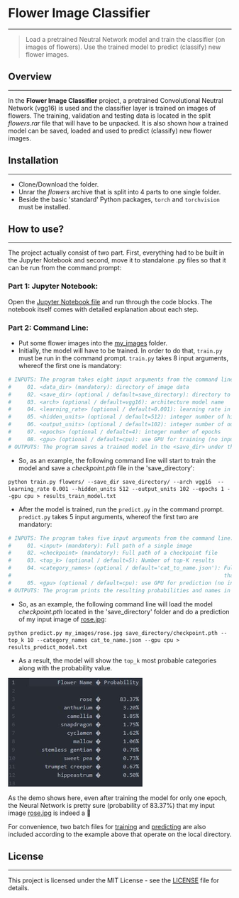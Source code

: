 # Flower Image Classifier
---
> Load a pretrained Neutral Network model and train the classifier (on images of flowers). Use the trained model to predict (classify) new flower images.

## Overview
---
In the **Flower Image Classifier** project, a pretrained Convolutional Neutral Network (vgg16) is used and the classifier layer is trained on images of flowers. The training, validation and testing data is located in the split _flowers.rar_ file that will have to be unpacked. It is also shown how a trained model can be saved, loaded and used to predict (classify) new flower images.

## Installation
---
- Clone/Download the folder.
- Unrar the _flowers_ archive that is split into 4 parts to one single folder.
- Beside the basic 'standard' Python packages, `torch` and `torchvision` must be installed.

## How to use?
---
The project actually consist of two part. First, everything had to be built in the Jupyter Notebook and second, move it to standalone .py files so that it can be run from the command prompt:

### Part 1: Jupyter Notebook:
Open the [Jupyter Notebook file](https://github.com/kollepas/ai_programming_with_python/blob/master/project_02_-_flower_image_classifier/project_02_-_flower_image_classifier.ipynb) and run through the code blocks. The notebook itself comes with detailed explanation about each step.


### Part 2: Command Line:
- Put some flower images into the [my_images](https://github.com/kollepas/ai_programming_with_python/tree/master/project_02_-_flower_image_classifier/my_images) folder.
- Initially, the model will have to be trained. In order to do that, `train.py` must be run in the command prompt. `train.py` takes 8 input arguments, whereof the first one is mandatory:
```python
# INPUTS: The program takes eight input arguments from the command line:
#     01. <data_dir> (mandatory): directory of image data
#     02. <save_dir> (optional / default=save_directory): directory to save checkpoints
#     03. <arch> (optional / default=vgg16): architecture model name
#     04. <learning_rate> (optional / default=0.001): learning rate in decimal
#     05. <hidden_units> (optional / default=512): integer number of hidden units
#     06. <output_units> (optional / default=102): integer number of output units
#     07. <epochs> (optional / default=4): integer number of epochs
#     08. <gpu> (optional / default=cpu): use GPU for training (no input argument --> cuda)
# OUTPUTS: The program saves a trained model in the <save_dir> under the name <checkpoint.pth>
```
- So, as an example, the following command line will start to train the model and save a _checkpoint.pth_ file in the 'save_directory':
```
python train.py flowers/ --save_dir save_directory/ --arch vgg16  --learning_rate 0.001 --hidden_units 512 --output_units 102 --epochs 1 --gpu cpu > results_train_model.txt
```
- After the model is trained, run the `predict.py` in the command prompt. `predict.py` takes 5 input arguments, whereof the first two are mandatory:
```python
# INPUTS: The program takes five input arguments from the command line:
#     01. <input> (mandatory): Full path of a single image
#     02. <checkpoint> (mandatory): Full path of a checkpoint file
#     03. <top_k> (optional / default=5): Number of top-K results
#     04. <category_names> (optional / default='cat_to_name.json'): Full path of a JSON object (file)
#                                                                   that contains category to name mapping
#     05. <gpu> (optional / default=cpu): use GPU for prediction (no input argument --> cuda)
# OUTPUTS: The program prints the resulting probabilities and names in the command window
```
- So, as an example, the following command line will load the model _checkpoint.pth_ located in the 'save_directory' folder and do a prediction of my input image of [rose.jpg](https://github.com/kollepas/ai_programming_with_python/blob/master/project_02_-_flower_image_classifier/my_images/rose.jpg):
```
python predict.py my_images/rose.jpg save_directory/checkpoint.pth --top_k 10 --category_names cat_to_name.json --gpu cpu > results_predict_model.txt
```
- As a result, the model will show the `top_k` most probable categories along with the probability value.

![Sample Result](https://github.com/kollepas/ai_programming_with_python/blob/master/project_02_-_flower_image_classifier/assets/sample_result.JPG)

As the demo shows here, even after training the model for only one epoch, the Neural Network is pretty sure (probability of 83.37%) that my input image [rose.jpg](https://github.com/kollepas/ai_programming_with_python/blob/master/project_02_-_flower_image_classifier/my_images/rose.jpg) is indeed a :rose:

For convenience, two batch files for [training](https://github.com/kollepas/ai_programming_with_python/blob/master/project_02_-_flower_image_classifier/train_model.bat) and [predicting](https://github.com/kollepas/ai_programming_with_python/blob/master/project_02_-_flower_image_classifier/predict_model.bat) are also included according to the example above that operate on the local directory.

## License
---
This project is licensed under the MIT License - see the [LICENSE](https://github.com/kollepas/ai_for_trading/blob/master/LICENSE) file for details.

